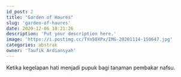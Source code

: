 ```yaml
---
id_post: 2
title: "Garden of Haures"
slug: 'garden-of-haures'
date: 2020-12-06 18:21:26
description: 'Put your description here.'
image: 'https://i.postimg.cc/TYn50XPx/IMG-20201114-150647.jpg'
categories: abstrak
owner: 'Taufik Ardiansyah'
---
```


Ketika kegelapan hati menjadi pupuk bagi tanaman pembakar nafsu.
